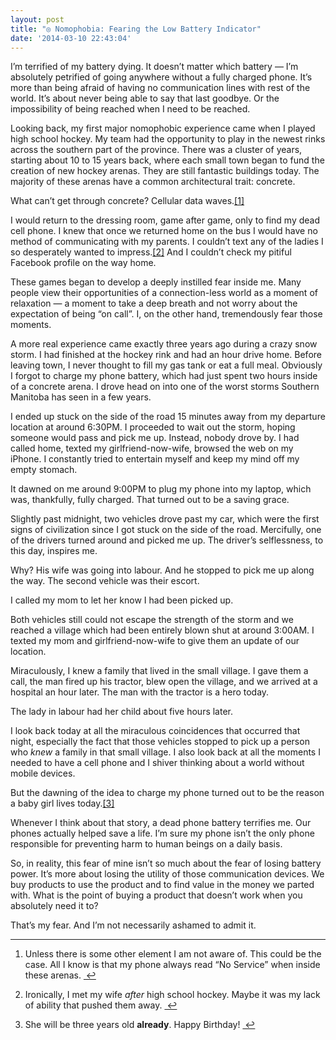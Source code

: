```yaml
---
layout: post
title: "◎ Nomophobia: Fearing the Low Battery Indicator"
date: '2014-03-10 22:43:04'
---
```


<p data-preserve-html-node="true">I&#8217;m terrified of my battery dying. It doesn&#8217;t matter which battery — I&#8217;m absolutely petrified of going anywhere without a fully charged phone. It&#8217;s more than being afraid of having no communication lines with rest of the world. It&#8217;s about never being able to say that last goodbye. Or the impossibility of being reached when I need to be reached. </p>

<p data-preserve-html-node="true">Looking back, my first major nomophobic experience came when I played high school hockey. My team had the opportunity to play in the newest rinks across the southern part of the province. There was a cluster of years, starting about 10 to 15 years back, where each small town began to fund the creation of new hockey arenas. They are still fantastic buildings today. The majority of these arenas have a common architectural trait: concrete. </p>

<p data-preserve-html-node="true">What can&#8217;t get through concrete? Cellular data waves.<a data-preserve-html-node="true" href="#fn:1" id="fnref:1" title="see footnote" class="footnote">[1]</a> </p>

<p data-preserve-html-node="true">I would return to the dressing room, game after game, only to find my dead cell phone. I knew that once we returned home on the bus I would have no method of communicating with my parents. I couldn&#8217;t text any of the ladies I so desperately wanted to impress.<a data-preserve-html-node="true" href="#fn:2" id="fnref:2" title="see footnote" class="footnote">[2]</a> And I couldn&#8217;t check my pitiful Facebook profile on the way home.</p>

<p data-preserve-html-node="true">These games began to develop a deeply instilled fear inside me. Many people view their opportunities of a connection-less world as a moment of relaxation — a moment to take a deep breath and not worry about the expectation of being &#8220;on call&#8221;. I, on the other hand, tremendously fear those moments.</p>

<p data-preserve-html-node="true">A more real experience came exactly three years ago during a crazy snow storm. I had finished at the hockey rink and had an hour drive home. Before leaving town, I never thought to fill my gas tank or eat a full meal. Obviously I forgot to charge my phone battery, which had just spent two hours inside of a concrete arena. I drove head on into one of the worst storms Southern Manitoba has seen in a few years. </p>

<p data-preserve-html-node="true">I ended up stuck on the side of the road 15 minutes away from my departure location at around 6:30PM. I proceeded to wait out the storm, hoping someone would pass and pick me up. Instead, nobody drove by. I had called home, texted my girlfriend-now-wife, browsed the web on my iPhone. I constantly tried to entertain myself and keep my mind off my empty stomach.</p>

<p data-preserve-html-node="true">It dawned on me around 9:00PM to plug my phone into my laptop, which was, thankfully, fully charged. That turned out to be a saving grace.</p>

<p data-preserve-html-node="true">Slightly past midnight, two vehicles drove past my car, which were the first signs of civilization since I got stuck on the side of the road. Mercifully, one of the drivers turned around and picked me up. The driver&#8217;s selflessness, to this day, inspires me.</p>

<p data-preserve-html-node="true">Why? His wife was going into labour. And he stopped to pick me up along the way. The second vehicle was their escort. </p>

<p data-preserve-html-node="true">I called my mom to let her know I had been picked up. </p>

<p data-preserve-html-node="true">Both vehicles still could not escape the strength of the storm and we reached a village which had been entirely blown shut at around 3:00AM. I texted my mom and girlfriend-now-wife to give them an update of our location. </p>

<p data-preserve-html-node="true">Miraculously, I knew a family that lived in the small village. I gave them a call, the man fired up his tractor, blew open the village, and we arrived at a hospital an hour later. The man with the tractor is a hero today.</p>

<p data-preserve-html-node="true">The lady in labour had her child about five hours later. </p>

<p data-preserve-html-node="true">I look back today at all the miraculous coincidences that occurred that night, especially the fact that those vehicles stopped to pick up a person who <em data-preserve-html-node="true">knew</em> a family in that small village. I also look back at all the moments I needed to have a cell phone and I shiver thinking about a world without mobile devices.</p>

<p data-preserve-html-node="true">But the dawning of the idea to charge my phone turned out to be the reason a baby girl lives today.<a data-preserve-html-node="true" href="#fn:3" id="fnref:3" title="see footnote" class="footnote">[3]</a></p>

<p data-preserve-html-node="true">Whenever I think about that story, a dead phone battery terrifies me. Our phones actually helped save a life. I&#8217;m sure my phone isn&#8217;t the only phone responsible for preventing harm to human beings on a daily basis. </p>

<p data-preserve-html-node="true">So, in reality, this fear of mine isn&#8217;t so much about the fear of losing battery power. It&#8217;s more about losing the utility of those communication devices. We buy products to use the product and to find value in the money we parted with. What is the point of buying a product that doesn&#8217;t work when you absolutely need it to?</p>

<p data-preserve-html-node="true">That&#8217;s my fear. And I&#8217;m not necessarily ashamed to admit it.</p>

<div data-preserve-html-node="true" class="footnotes">
<hr data-preserve-html-node="true" />
<ol data-preserve-html-node="true">

<li data-preserve-html-node="true" id="fn:1">
<p data-preserve-html-node="true">Unless there is some other element I am not aware of. This could be the case. All I know is that my phone always read &#8220;No Service&#8221; when inside these arenas.  <a data-preserve-html-node="true" href="#fnref:1" title="return to article" class="reversefootnote">&#160;&#8617;</a></p>
</li>

<li data-preserve-html-node="true" id="fn:2">
<p data-preserve-html-node="true">Ironically, I met my wife <em data-preserve-html-node="true">after</em> high school hockey. Maybe it was my lack of ability that pushed them away. <a data-preserve-html-node="true" href="#fnref:2" title="return to article" class="reversefootnote">&#160;&#8617;</a></p>
</li>

<li data-preserve-html-node="true" id="fn:3">
<p data-preserve-html-node="true">She will be three years old <strong data-preserve-html-node="true">already</strong>. Happy Birthday! <a data-preserve-html-node="true" href="#fnref:3" title="return to article" class="reversefootnote">&#160;&#8617;</a></p>
</li>

</ol>
</div>
